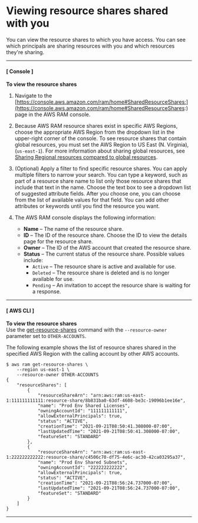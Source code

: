 # Viewing resource shares shared with you<a name="working-with-shared-view-rs"></a>

You can view the resource shares to which you have access\. You can see which principals are sharing resources with you and which resources they're sharing\.

------
#### [ Console ]

**To view the resource shares**

1. Navigate to the [https://console.aws.amazon.com/ram/home#SharedResourceShares:](https://console.aws.amazon.com/ram/home#SharedResourceShares:) page in the AWS RAM console\.

1. Because AWS RAM resource shares exist in specific AWS Regions, choose the appropriate AWS Region from the dropdown list in the upper\-right corner of the console\. To see resource shares that contain global resources, you must set the AWS Region to US East \(N\. Virginia\), \(`us-east-1`\)\. For more information about sharing global resources, see [Sharing Regional resources compared to global resources](working-with-regional-vs-global.md)\.

1. \(Optional\) Apply a filter to find specific resource shares\. You can apply multiple filters to narrow your search\. You can type a keyword, such as part of a resource share name to list only those resource shares that include that text in the name\. Choose the text box to see a dropdown list of suggested attribute fields\. After you choose one, you can choose from the list of available values for that field\. You can add other attributes or keywords until you find the resource you want\.

1. The AWS RAM console displays the following information:
   + **Name** – The name of the resource share\.
   + **ID** – The ID of the resource share\. Choose the ID to view the details page for the resource share\.
   + **Owner** – The ID of the AWS account that created the resource share\.
   + **Status** – The current status of the resource share\. Possible values include:
     + `Active` – The resource share is active and available for use\.
     + `Deleted` – The resource share is deleted and is no longer available for use\.
     + `Pending` – An invitation to accept the resource share is waiting for a response\.

------
#### [ AWS CLI ]

**To view the resource shares**  
Use the [get\-resource\-shares](https://docs.aws.amazon.com/cli/latest/reference/ram/get-resource-shares.html) command with the `--resource-owner` parameter set to `OTHER-ACCOUNTS`\.

The following example shows the list of resource shares shared in the specified AWS Region with the calling account by other AWS accounts\.

```
$ aws ram get-resource-shares \
    --region us-east-1 \
    --resource-owner OTHER-ACCOUNTS
{
    "resourceShares": [
        {
            "resourceShareArn": "arn:aws:ram:us-east-1:111111111111:resource-share/8b831ba0-63df-4608-be3c-19096b1ee16e",
            "name": "Prod Env Shared Licenses",
            "owningAccountId": "111111111111",
            "allowExternalPrincipals": true,
            "status": "ACTIVE",
            "creationTime": "2021-09-21T08:50:41.308000-07:00",
            "lastUpdatedTime": "2021-09-21T08:50:41.308000-07:00",
            "featureSet": "STANDARD"
        },
        {
            "resourceShareArn": "arn:aws:ram:us-east-1:222222222222:resource-share/c4506c70-df75-4e6c-ac30-42ca03295a37",
            "name": "Prod Env Shared Subnets",
            "owningAccountId": "222222222222",
            "allowExternalPrincipals": true,
            "status": "ACTIVE",
            "creationTime": "2021-09-21T08:56:24.737000-07:00",
            "lastUpdatedTime": "2021-09-21T08:56:24.737000-07:00",
            "featureSet": "STANDARD"
        }
    ]
}
```

------